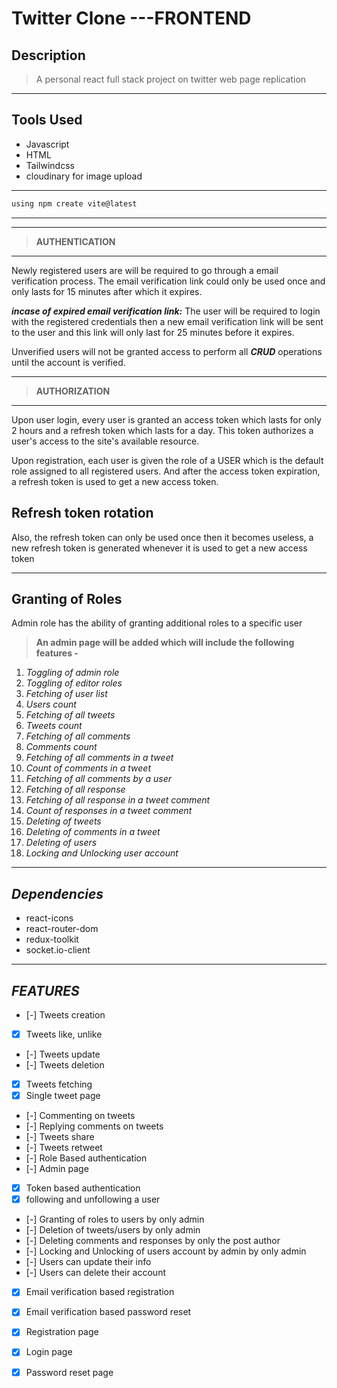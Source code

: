 # Twitter Clone ---FRONTEND
## Description
> A personal react full stack project on twitter web page replication
___
## **Tools Used**
* Javascript
* HTML
* Tailwindcss
* cloudinary for image upload

---

```javascript
using npm create vite@latest
```
---

---
> **AUTHENTICATION**
---

Newly registered users are will be required to go through a email verification process. The email verification link could only be used once and only lasts for 15 minutes after which it expires.

_**incase of expired email verification link:**_ The user will be required to login with the registered credentials then a new email verification link will be sent to the user and this link will only last for 25 minutes before it expires.

Unverified users will not be granted access to perform all _**CRUD**_ operations until the account is verified.

***
> **AUTHORIZATION**
---

Upon user login, every user is granted an access token which lasts for only 2 hours and a refresh token which lasts for a day. This token authorizes a user's access to the site's available resource. 

Upon registration, each user is given the role of a USER which is the default role assigned to all registered users. And after the access token expiration, a refresh token is used to get a new access token.

**Refresh token rotation**
---
Also, the refresh token can only be used once then it becomes useless, a new refresh token is generated whenever it is used to get a new access token

---
**Granting of Roles**
---
Admin role has the ability of granting additional roles to a specific user

>**An admin page will be added which will include the following features -**

1. _Toggling of admin role_
1. _Toggling of editor roles_
1. _Fetching of user list_
1. _Users count_
1. _Fetching of all tweets_
1. _Tweets count_
1. _Fetching of all comments_
1. _Comments count_
1. _Fetching of all comments in a tweet_
1. _Count of comments in a tweet_
1. _Fetching of all comments by a user_
1. _Fetching of all response_
1. _Fetching of all response in a tweet comment_
1. _Count of responses in a tweet comment_
1. _Deleting of tweets_
1. _Deleting of comments in a tweet_
1. _Deleting of users_
1. _Locking and Unlocking user account_
---

## _Dependencies_
* react-icons
* react-router-dom
* redux-toolkit
* socket.io-client

***
## _FEATURES_
* [-] Tweets creation
* [x] Tweets like, unlike
* [-] Tweets update
* [-] Tweets deletion
* [x] Tweets fetching
* [x] Single tweet page
* [-] Commenting on tweets
* [-] Replying comments on tweets
* [-] Tweets share
* [-] Tweets retweet
* [-] Role Based authentication
* [-] Admin page
* [x] Token based authentication
* [x] following and unfollowing a user
* [-] Granting of roles to users by only admin
* [-] Deletion of tweets/users by only admin
* [-] Deleting comments and responses by only the post author
* [-] Locking and Unlocking of users account by admin by only admin
* [-] Users can update their info
* [-] Users can delete their account
* [x] Email verification based registration
* [x] Email verification based password reset
* [x] Registration page
* [x] Login page
* [x] Password reset page


